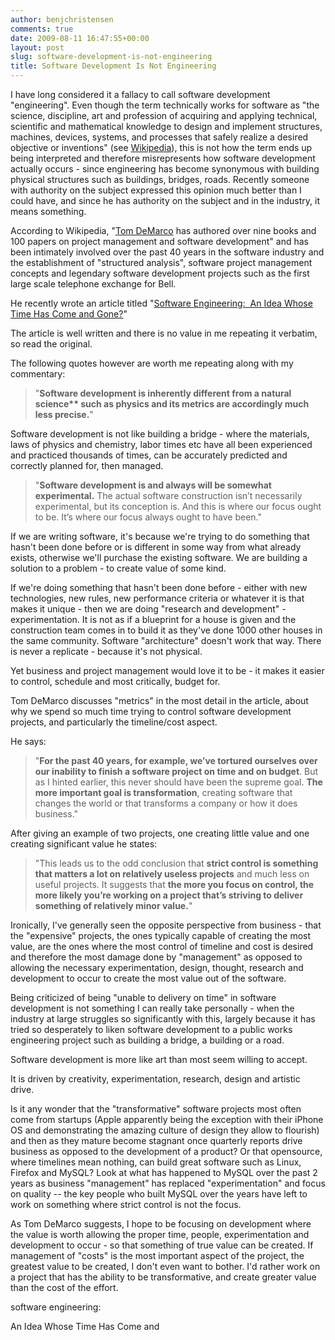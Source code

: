 ```yaml
---
author: benjchristensen
comments: true
date: 2009-08-11 16:47:55+00:00
layout: post
slug: software-development-is-not-engineering
title: Software Development Is Not Engineering
---
```


I have long considered it a fallacy to call software development "engineering". Even though the term technically works for software as "the science, discipline, art and profession of acquiring and applying technical, scientific and mathematical knowledge to design and implement structures, machines, devices, systems, and processes that safely realize a desired objective or inventions" (see [Wikipedia](http://en.wikipedia.org/wiki/Engineering)), this is not how the term ends up being interpreted and therefore misrepresents how software development actually occurs - since engineering has become synonymous with building physical structures such as buildings, bridges, roads. Recently someone with authority on the subject expressed this opinion much better than I could have, and since he has authority on the subject and in the industry, it means something.

According to Wikipedia, "[Tom DeMarco](http://en.wikipedia.org/wiki/Tom_DeMarco) has authored over nine books and 100 papers on project management and software development" and has been intimately involved over the past 40 years in the software industry and the establishment of "structured analysis", software project management concepts and legendary software development projects such as the first large scale telephone exchange for Bell.

He recently wrote an article titled "[Software Engineering:  An Idea Whose Time Has Come and Gone?](http://www2.computer.org/cms/Computer.org/ComputingNow/homepage/2009/0709/rW_SO_Viewpoints.pdf)"

The article is well written and there is no value in me repeating it verbatim, so read the original.

The following quotes however are worth me repeating along with my commentary:


<blockquote>"<b>Software development is inherently different from a natural science** such as physics and its metrics are accordingly much less precise.</b>"</blockquote>


Software development is not like building a bridge - where the materials, laws of physics and chemistry, labor times etc have all been experienced and practiced thousands of times, can be accurately predicted and correctly planned for, then managed.


<blockquote>"<b>Software development is and always will be somewhat experimental.</b> The actual software construction isn’t necessarily experimental, but its conception is. And this is where our focus ought to be. It’s where our focus always ought to have been."</blockquote>


If we are writing software, it's because we're trying to do something that hasn't been done before or is different in some way from what already exists, otherwise we'll purchase the existing software. We are building a solution to a problem - to create value of some kind.

If we're doing something that hasn't been done before - either with new technologies, new rules, new performance criteria or whatever it is that makes it unique - then we are doing "research and development" - experimentation. It is not as if a blueprint for a house is given and the construction team comes in to build it as they've done 1000 other houses in the same community. Software "architecture" doesn't work that way. There is never a replicate - because it's not physical.

Yet business and project management would love it to be - it makes it easier to control, schedule and most critically, budget for.

Tom DeMarco discusses "metrics" in the most detail in the article, about why we spend so much time trying to control software development projects, and particularly the timeline/cost aspect.

He says:


<blockquote>"<b>For the past 40 years, for example, we’ve tortured ourselves over our inability to finish a software project on time and on budget</b>. But as I hinted earlier, this never should have been the supreme goal. <b>The more important goal is transformation</b>, creating software that changes the world or that transforms a company or how it does business."</blockquote>


After giving an example of two projects, one creating little value and one creating significant value he states:


<blockquote>"This leads us to the odd conclusion that <b>strict control is something that matters a lot on relatively useless projects</b> and much less on useful projects. It suggests that <b>the more you focus on control, the more likely you’re working on a project that’s striving to deliver something of relatively minor value.</b>"</blockquote>


Ironically, I've generally seen the opposite perspective from business - that the "expensive" projects, the ones typically capable of creating the most value, are the ones where the most control of timeline and cost is desired and therefore the most damage done by "management" as opposed to allowing the necessary experimentation, design, thought, research and development to occur to create the most value out of the software.

Being criticized of being "unable to delivery on time" in software development is not something I can really take personally - when the industry at large struggles so significantly with this, largely because it has tried so desperately to liken software development to a public works engineering project such as building a bridge, a building or a road.

Software development is more like art than most seem willing to accept.

It is driven by creativity, experimentation, research, design and artistic drive.

Is it any wonder that the "transformative" software projects most often come from startups (Apple apparently being the exception with their iPhone OS and demonstrating the amazing culture of design they allow to flourish) and then as they mature become stagnant once quarterly reports drive business as opposed to the development of a product? Or that opensource, where timelines mean nothing, can build great software such as Linux, Firefox and MySQL? Look at what has happened to MySQL over the past 2 years as business "management" has replaced "experimentation" and focus on quality -- the key people who built MySQL over the years have left to work on something where strict control is not the focus.

As Tom DeMarco suggests, I hope to be focusing on development where the value is worth allowing the proper time, people, experimentation and development to occur - so that something of true value can be created. If management of "costs" is the most important aspect of the project, the greatest value to be created, I don't even want to bother. I'd rather work on a project that has the ability to be transformative, and create greater value than the cost of the effort.


software engineering:




An Idea Whose Time Has Come and

